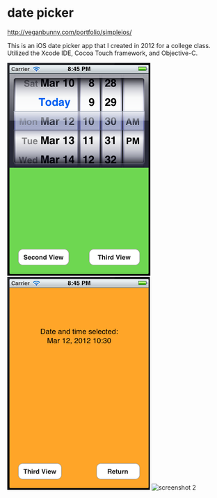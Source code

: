 date picker
===========

http://veganbunny.com/portfolio/simpleios/

This is an iOS date picker app that I created in 2012 for a college class. Utilized the Xcode IDE, Cocoa Touch framework, and Objective-C.

![screenshot 1](https://raw.githubusercontent.com/iamveronica/date-picker/master/screenshots/1.png)
![screenshot 2](https://raw.githubusercontent.com/iamveronica/date-picker/master/screenshots/2.png)
![screenshot 2](http://veganbunny.com/portfolio/simpleios/view3.png)

